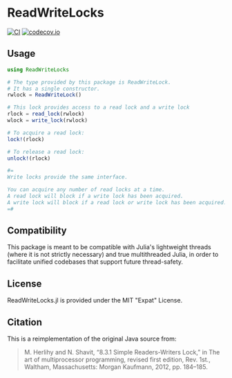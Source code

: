 # ReadWriteLocks

[![CI](https://github.com/Invenia/ReadWriteLocks.jl/workflows/CI/badge.svg)](https://github.com/Invenia/ReadWriteLocks.jl/actions?query=workflow%3ACI)
[![codecov.io](https://codecov.io/github/invenia/ReadWriteLocks.jl/coverage.svg?branch=master)](https://codecov.io/github/invenia/ReadWriteLocks.jl?branch=master)

## Usage

```julia
using ReadWriteLocks

# The type provided by this package is ReadWriteLock.
# It has a single constructor.
rwlock = ReadWriteLock()

# This lock provides access to a read lock and a write lock
rlock = read_lock(rwlock)
wlock = write_lock(rwlock)

# To acquire a read lock:
lock!(rlock)

# To release a read lock:
unlock!(rlock)

#=
Write locks provide the same interface.

You can acquire any number of read locks at a time.
A read lock will block if a write lock has been acquired.
A write lock will block if a read lock or write lock has been acquired.
=#
```

## Compatibility

This package is meant to be compatible with Julia's lightweight threads (where it is not strictly necessary) and true multithreaded Julia, in order to facilitate unified codebases that support future thread-safety.

## License

ReadWriteLocks.jl is provided under the MIT "Expat" License.

## Citation

This is a reimplementation of the original Java source from:
> M. Herlihy and N. Shavit, “8.3.1 Simple Readers-Writers Lock,” in The art of multiprocessor programming, revised first edition, Rev. 1st., Waltham, Massachusetts: Morgan Kaufmann, 2012, pp. 184–185.
